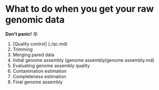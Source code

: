 # What to do when you get your raw genomic data 

**Don't panic!** :cold_sweat:

1. [Quality control] (./qc.md)  
2. Trimming
3. Merging pared data
4. Initial genome assembly (genome assembly/genome assembly.md)
5. Evaluating genome assembly quality
6. Contamination estimation
7. Completeness estimation
8. Final genome assembly
